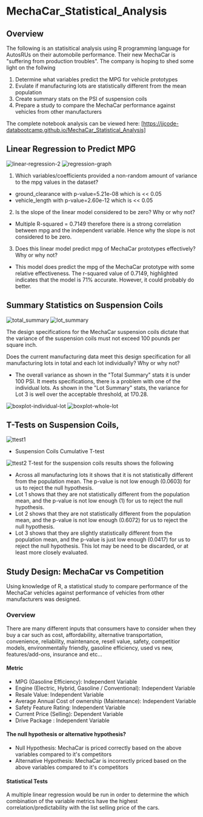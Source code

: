 # MechaCar_Statistical_Analysis

## Overview
The following is an statisitical analysis using R programming language for AutosRUs on their automobile performance. Their new MechaCar is "suffering from production troubles". The company is hoping to shed some light on the follwing

1. Determine what variables predict the MPG for vehicle prototypes
2. Evulate if manufacturing lots are statistically different from the mean population
3. Create summary stats on the PSI of suspension coils
4. Prepare a study to compare the MechaCar performance against vehicles from other manufacturers

The complete notebook analysis can be viewed here: [https://jjcode-databootcamp.github.io/MechaCar_Statistical_Analysis]

## Linear Regression to Predict MPG

![linear-regression-2](Resources/Images/linear-regression-2.png)
![regression-graph](Resources/Images/regression-graph.png)

1. Which variables/coefficients provided a non-random amount of variance to the mpg values in the dataset?
- ground_clearance with p-value=5.21e-08 which is << 0.05
- vehicle_length with p-value=2.60e-12 which is << 0.05


2. Is the slope of the linear model considered to be zero? Why or why not?

- Multiple R-squared = 0.7149 therefore there is a strong correlation between mpg and the independent variable. Hence why the slope is not considered to be zero. 

3. Does this linear model predict mpg of MechaCar prototypes effectively? Why or why not?

- This model does predict the mpg of the MechaCar prototype with some relative effectiveness. The r-squared value of 0.7149, highlighted indicates that the model is 71% accurate. However, it could probably do better.
## Summary Statistics on Suspension Coils

![total_summary](Resources/Images/total_summary.png)
![lot_summary](Resources/Images/lot_summary.png)


The design specifications for the MechaCar suspension coils dictate that the variance of the suspension coils must not exceed 100 pounds per square inch. 

Does the current manufacturing data meet this design specification for all manufacturing lots in total and each lot individually? Why or why not?

- The overall variance as shown in the "Total Summary" stats it is under 100 PSI. It meets specifications, there is a problem with one of the individual lots. As shown in the "Lot Summary" stats, the variance for Lot 3 is well over the acceptable threshold, at 170.28.

![boxplot-individual-lot](Resources/Images/boxplot-individual-lot.png)
![boxplot-whole-lot](Resources/Images/boxplot-whole-lot.png)



## T-Tests on Suspension Coils, 
![ttest1](Resources/Images/ttest1.png)
- Suspension Coils Cumulative T-test

![ttest2](Resources/Images/ttest1.png)
T-test for the suspension coils results shows the following 
- Across all manufacturing lots it shows that it is  not statistically different from the population mean. The p-value is not low enough (0.0603) for us to reject the null hypothesis.
- Lot 1 shows that they are not statistically different from the population mean, and the p-value is not low enough (1) for us to reject the null hypothesis.
- Lot 2 shows that they are not statistically different from the population mean, and the p-value is not low enough (0.6072) for us to reject the null hypothesis.
- Lot 3 shows that they are slightly statistically different from the population mean, and the p-value is just low enough (0.0417) for us to reject the null hypothesis. This lot may be need to be discarded, or at least more closely evaluated.


## Study Design: MechaCar vs Competition
Using knowledge of R, a statistical study to compare performance of the MechaCar vehicles against performance of vehicles from other manufacturers was designed.

### Overview 
There are many different inputs that consumers have to consider when they buy a car such as cost, affordability, alternative transportation, convenience, reliability, maintenance, resell value, safety, competitior models, environmentally friendly, gasoline efficiency, used vs new, features/add-ons, insurance  and etc...

#### Metric
- MPG (Gasoline Efficiency): Independent Variable
- Engine (Electric, Hybrid, Gasoline / Conventional): Independent Variable
- Resale Value: Independent Variable
- Average Annual Cost of ownership (Maintenance): Independent Variable
- Safety Feature Rating: Independent Variable
- Current Price (Selling): Dependent Variable
- Drive Package : Independent Variable

#### The null hypothesis or alternative hypothesis?
- Null Hypothesis: MechaCar is priced correctly based on the above variables compared to it's competitors
- Alternative Hypothesis: MechaCar is incorrectly priced based on the above variables compared to it's competitors
  

#### Statistical Tests
A multiple linear regression would be run in order to determine the which combination of the variable metrics have the highest correlation/predictability with the list selling price of the cars.